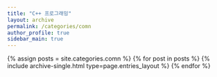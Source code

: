 ```yaml
---
title: "C++ 프로그래밍"
layout: archive
permalink: /categories/comn
author_profile: true
sidebar_main: true
---
```



{% assign posts = site.categories.comn %}
{% for post in posts %} {% include archive-single.html type=page.entries_layout %} {% endfor %}